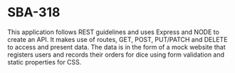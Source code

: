 # SBA-318

This application follows REST guidelines and uses Express and NODE to create an API. It makes use of routes, GET, POST, PUT/PATCH and DELETE to access and present data. The data is in the form of a mock website that registers users and records their orders for dice using form validation and static properties for CSS.
